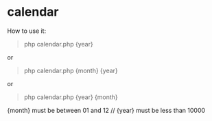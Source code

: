 # calendar

How to use it:

> php calendar.php {year}
 
or

> php calendar.php {month} {year}

or

> php calendar.php {year} {month}

{month} must be between 01 and 12 // {year} must be less than 10000 
